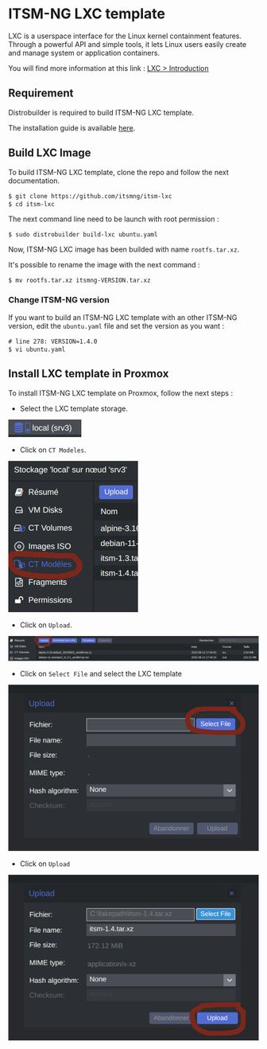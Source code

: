 # ITSM-NG LXC template

LXC is a userspace interface for the Linux kernel containment features. Through a powerful API and simple tools, it lets Linux users easily create and manage system or application containers.

You will find more information at this link : [LXC > Introduction](https://linuxcontainers.org/lxc/introduction/)

## Requirement

Distrobuilder is required to build ITSM-NG LXC template.

The installation guide is available [here](https://github.com/lxc/distrobuilder#installing-from-source).

## Build LXC Image

To build ITSM-NG LXC template, clone the repo and follow the next documentation.

	$ git clone https://github.com/itsmng/itsm-lxc
	$ cd itsm-lxc

The next command line need to be launch with root permission :

	$ sudo distrobuilder build-lxc ubuntu.yaml

Now, ITSM-NG LXC image has been builded with name `rootfs.tar.xz`.

It's possible to rename the image with the next command :
		
	$ mv rootfs.tar.xz itsmng-VERSION.tar.xz

### Change ITSM-NG version

If you want to build an ITSM-NG LXC template with an other ITSM-NG version, edit the `ubuntu.yaml` file and set the version as you want :
	
	# line 278: VERSION=1.4.0
	$ vi ubuntu.yaml

## Install LXC template in Proxmox

To install ITSM-NG LXC template on Proxmox, follow the next steps :

* Select the LXC template storage.

![](Docs/step1.png)

* Click on `CT Modeles`.

![](Docs/step2.png)

* Click on `Upload`.

![](Docs/step3.png)

* Click on `Select File` and select the LXC template

![](Docs/step4.png)

* Click on `Upload`

![](Docs/step5.png)
